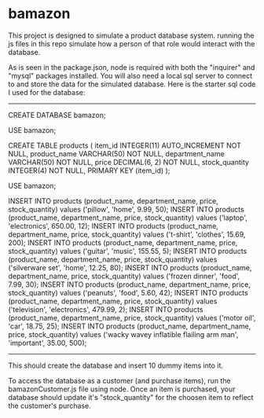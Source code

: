 # bamazon

This project is designed to simulate a product database system. running the js files in this repo simulate how a person of that role would interact with the database.

As is seen in the package.json, node is required with both the "inquirer" and "mysql" packages installed. You will also need a local sql server to connect to and store the data for the simulated database. Here is the starter sql code I used for the database:

-----------------------------------------------------------------

CREATE DATABASE bamazon;

USE bamazon;

CREATE TABLE products (
item_id INTEGER(11) AUTO_INCREMENT NOT NULL,
product_name VARCHAR(50) NOT NULL,
department_name VARCHAR(50) NOT NULL,
price DECIMAL(6, 2) NOT NULL,
stock_quantity INTEGER(4) NOT NULL,
PRIMARY KEY (item_id)
);

USE bamazon;

INSERT INTO products (product_name, department_name, price, stock_quantity) values ('pillow', 'home', 9.99, 50);
INSERT INTO products (product_name, department_name, price, stock_quantity) values ('laptop', 'electronics', 650.00, 12);
INSERT INTO products (product_name, department_name, price, stock_quantity) values ('t-shirt', 'clothes', 15.69, 200);
INSERT INTO products (product_name, department_name, price, stock_quantity) values ('guitar', 'music', 155.55, 5);
INSERT INTO products (product_name, department_name, price, stock_quantity) values ('silverware set', 'home', 12.25, 80);
INSERT INTO products (product_name, department_name, price, stock_quantity) values ('frozen dinner', 'food', 7.99, 30);
INSERT INTO products (product_name, department_name, price, stock_quantity) values ('peanuts', 'food', 5.60, 42);
INSERT INTO products (product_name, department_name, price, stock_quantity) values ('television', 'electronics', 479.99, 2);
INSERT INTO products (product_name, department_name, price, stock_quantity) values ('motor oil', 'car', 18.75, 25);
INSERT INTO products (product_name, department_name, price, stock_quantity) values ('wacky wavey inflatible flailing arm man', 'important', 35.00, 500);

------------------------------------------------------------------------------

This should create the database and insert 10 dummy items into it.

To access the database as a customer (and purchase items), run the bamazonCustomer.js file using node. Once an item is purchased, your database should update it's "stock_quantity" for the choosen item to reflect the customer's purchase.